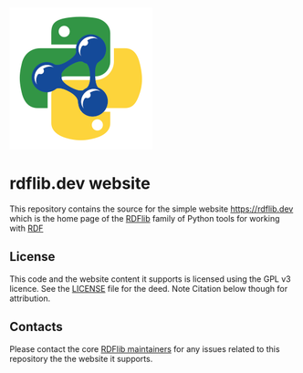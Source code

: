 ![](images/RDFlib-250.png)

# rdflib.dev website

This repository contains the source for the simple website <https://rdflib.dev> which is the home page of the [RDFlib](https://github.com/RDFLib/)
family of Python tools for working with [RDF](https://www.w3.org/RDF/)

## License
This code and the website content it supports is licensed using the GPL v3 licence. See the [LICENSE](LICENSE) file for 
the deed. Note Citation below though for attribution.

## Contacts
Please contact the core [RDFlib maintainers](https://github.com/rdflib/rdflib#contacts) for any issues related to this 
repository the the website it supports.
